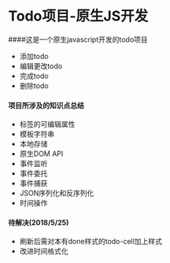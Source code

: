 # Todo项目-原生JS开发
####这是一个原生javascript开发的todo项目
- 添加todo
- 编辑更改todo
- 完成todo
- 删除todo  
#### 项目所涉及的知识点总结
- 标签的可编辑属性
- 模板字符串
- 本地存储
- 原生DOM API
- 事件监听
- 事件委托
- 事件捕获
- JSON序列化和反序列化
- 时间操作  
#### 待解决(2018/5/25)
- 刷新后需对本有done样式的todo-cell加上样式
- 改进时间格式化
